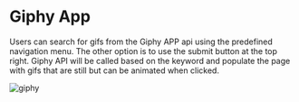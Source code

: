 # Giphy App

Users can search for gifs from the Giphy APP api using the predefined navigation menu. The other option is to use the submit button at the top right. Giphy API will be called based on the keyword and populate the page with gifs that are still but can be animated when clicked.

![giphy](https://user-images.githubusercontent.com/17300742/46686693-f2118e00-cbc6-11e8-8e15-97d9a94f7c7e.png)
